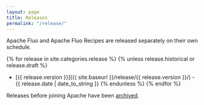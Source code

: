 ```yaml
---
layout: page
title: Releases
permalink: "/release/"
---
```


Apache Fluo and Apache Fluo Recipes are released separately on their own schedule.

{% for release in site.categories.release %}
{% unless release.historical or release.draft %}
* [{{ release.version }}]({{ site.baseurl }}/release/{{ release.version }}/) - {{ release.date | date_to_string }}
{% endunless %}
{% endfor %}

Releases before joining Apache have been [archived](/pre-asf-release/).
